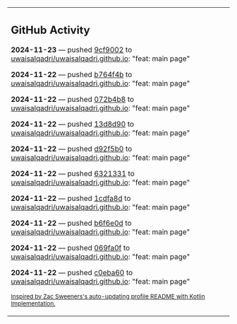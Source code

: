 <table><tr><td valign="top" width="100%">    

## GitHub Activity

**2024-11-23** — pushed [9cf9002](https://github.com/uwaisalqadri/uwaisalqadri.github.io/commits/9cf9002952d79e3fea1fa2f1a480c3efbf969be8) to [uwaisalqadri/uwaisalqadri.github.io](https://github.com/uwaisalqadri/uwaisalqadri.github.io): "feat: main page"

**2024-11-22** — pushed [b764f4b](https://github.com/uwaisalqadri/uwaisalqadri.github.io/commits/b764f4b241e992afc325b051e49c5898b75d2277) to [uwaisalqadri/uwaisalqadri.github.io](https://github.com/uwaisalqadri/uwaisalqadri.github.io): "feat: main page"

**2024-11-22** — pushed [072b4b8](https://github.com/uwaisalqadri/uwaisalqadri.github.io/commits/072b4b839c63a6e98ca4b6d035b25ba7c2c99ec6) to [uwaisalqadri/uwaisalqadri.github.io](https://github.com/uwaisalqadri/uwaisalqadri.github.io): "feat: main page"

**2024-11-22** — pushed [13d8d90](https://github.com/uwaisalqadri/uwaisalqadri.github.io/commits/13d8d90103244a78e84fd33851fdc9f0e6a1e3bd) to [uwaisalqadri/uwaisalqadri.github.io](https://github.com/uwaisalqadri/uwaisalqadri.github.io): "feat: main page"

**2024-11-22** — pushed [d92f5b0](https://github.com/uwaisalqadri/uwaisalqadri.github.io/commits/d92f5b0c508c33e920d203787352f4b66758bcbb) to [uwaisalqadri/uwaisalqadri.github.io](https://github.com/uwaisalqadri/uwaisalqadri.github.io): "feat: main page"

**2024-11-22** — pushed [6321331](https://github.com/uwaisalqadri/uwaisalqadri.github.io/commits/632133101b6d8907ff67d1678ae7ba75afb33d12) to [uwaisalqadri/uwaisalqadri.github.io](https://github.com/uwaisalqadri/uwaisalqadri.github.io): "feat: main page"

**2024-11-22** — pushed [1cdfa8d](https://github.com/uwaisalqadri/uwaisalqadri.github.io/commits/1cdfa8deb0cdd3c1829580fc8598d675592383b3) to [uwaisalqadri/uwaisalqadri.github.io](https://github.com/uwaisalqadri/uwaisalqadri.github.io): "feat: main page"

**2024-11-22** — pushed [b6f6e0d](https://github.com/uwaisalqadri/uwaisalqadri.github.io/commits/b6f6e0d587845989de8f22f5639ab1671fb0d1b9) to [uwaisalqadri/uwaisalqadri.github.io](https://github.com/uwaisalqadri/uwaisalqadri.github.io): "feat: main page"

**2024-11-22** — pushed [069fa0f](https://github.com/uwaisalqadri/uwaisalqadri.github.io/commits/069fa0fdebacbc6f09a121ceb700e36ba5b0f272) to [uwaisalqadri/uwaisalqadri.github.io](https://github.com/uwaisalqadri/uwaisalqadri.github.io): "feat: main page"

**2024-11-22** — pushed [c0eba60](https://github.com/uwaisalqadri/uwaisalqadri.github.io/commits/c0eba60000be3451d07625070913758d83a091c6) to [uwaisalqadri/uwaisalqadri.github.io](https://github.com/uwaisalqadri/uwaisalqadri.github.io): "feat: main page"
                
<sub><a href="https://github.com/ZacSweers/ZacSweers/">Inspired by Zac Sweeners's auto-updating profile README with Kotlin Implementation.</a></sub>
        